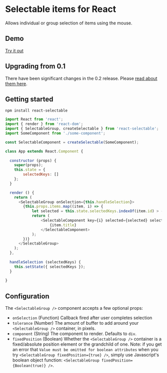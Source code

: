 # Selectable items for React

Allows individual or group selection of items using the mouse.

## Demo
[Try it out](http://unclecheese.github.io/react-selectable/example)

## Upgrading from 0.1
There have been significant changes in the 0.2 release. Please [read about them here](UPGRADING.md).
## Getting started
```
npm install react-selectable
```

```js
import React from 'react';
import { render } from 'react-dom';
import { SelectableGroup, createSelectable } from 'react-selectable';
import SomeComponent from './some-component';

const SelectableComponent = createSelectable(SomeComponent);

class App extends React.Component {
  
  constructor (props) {
  	super(props);
  	this.state = {
  		selectedKeys: []
  	};
  }

  render () {
    return (
      <SelectableGroup onSelection={this.handleSelection}>
        {this.props.items.map((item, i) => {
          	let selected = this.state.selectedKeys.indexOf(item.id) > -1;
          	return (
          		<SelectableComponent key={i} selected={selected} selectableKey={item.id}>
          			{item.title}
          		</SelectableComponent>
          	);
        })}
      </SelectableGroup>
    );
  },
  
  handleSelection (selectedKeys) {
  	this.setState({ selectedKeys });
  }
	
}
```
## Configuration

The `<SelectableGroup />` component accepts a few optional props:
* `onSelection` (Function) Callback fired after user completes selection
* `tolerance` (Number) The amount of buffer to add around your `<SelectableGroup />` container, in pixels.
* `component` (String) The component to render. Defaults to `div`.
* `fixedPosition` (Boolean) Whether the `<SelectableGroup />` container is a fixed/absolute position element or the grandchild of one. Note: if you get an error that `Value must be omitted for boolean attributes` when you try `<SelectableGroup fixedPosition={true} />`, simply use Javascript's boolean object function: `<SelectableGroup fixedPosition={Boolean(true)} />`.

